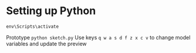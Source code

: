# Setting up Python
`env\Scripts\activate`

Prototype
`python sketch.py`
Use keys `q w a s d f z x c v` to change model variables and update the preview
